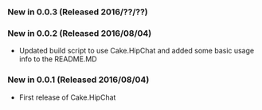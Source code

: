 ### New in 0.0.3 (Released 2016/??/??)
### New in 0.0.2 (Released 2016/08/04)
* Updated build script to use Cake.HipChat and added some basic usage info to the README.MD
### New in 0.0.1 (Released 2016/08/04)
* First release of Cake.HipChat
